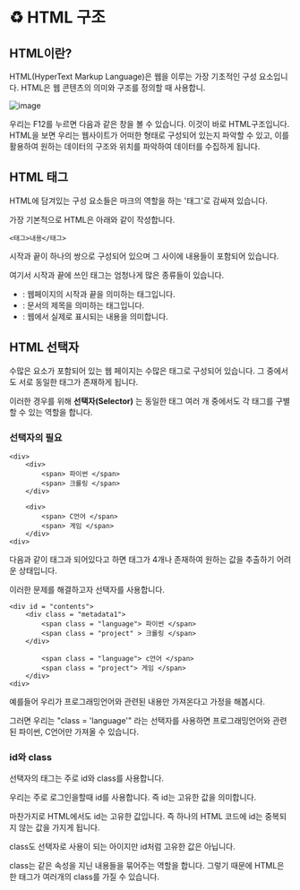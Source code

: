 # ♻️ HTML 구조

## HTML이란?

HTML(HyperText Markup Language)은 웹을 이루는 가장 기초적인 구성 요소입니다. HTML은 웹 콘텐츠의 의미와 구조를 정의할 때 사용합니.

![image](https://user-images.githubusercontent.com/55734436/104836381-ee662900-58f0-11eb-89ac-b5487fc8049f.png)


우리는 F12를 누르면 다음과 같은 창을 볼 수 있습니다. 이것이 바로 HTML구조입니다. HTML을 보면 우리는 웹사이트가 어떠한 형태로 구성되어 있는지 파악할 수 있고, 이를 활용하여 원하는 데이터의 구조와 위치를 파악하여 데이터를 수집하게 됩니다.


## HTML 태그

HTML에 담겨있는 구성 요소들은 마크의 역할을 하는 '태그'로 감싸져 있습니다.  

가장 기본적으로 HTML은 아래와 같이 작성합니다.  

```
<태그>내용</태그>
```
시작과 끝이 하나의 쌍으로 구성되어 있으며  그 사이에 내용들이 포함되어 있습니다.

여기서 시작과 끝에 쓰인 태그는 엄청나게 많은 종류들이 있습니다.

- **<html> </html>** : 웹페이지의 시작과 끝을 의미하는 태그입니다.
- **<title> </title>** : 문서의 제목을 의미하는 태그입니다.
- **<body> </body>** : 웹에서 실제로 표시되는 내용을 의미합니다.  

## HTML 선택자

수많은 요소가 포함되어 있는 웹 페이지는 수많은 태그로 구성되어 있습니다. 그 중에서도 서로 동일한 태그가 존재하게 됩니다.   

이러한 경우를 위해 **선택자(Selector)** 는 동일한 태그 여러 개 중에서도 각 태그를 구별할 수 있는 역할을 합니다.

### 선택자의 필요

```
<div>	
	<div>
		<span> 파이썬 </span>
		<span> 크롤링 </span>
	</div>
	
	<div>
		<span> C언어 </span>
		<span> 게임 </span>
	</div>
<div>
```

다음과 같이 태그과 되어있다고 하면 <span> 태그가 4개나 존재하여 원하는 값을 추출하기 어려운 상태입니다.  
  
이러한 문제를 해결하고자 선택자를 사용합니다.

```
<div id = "contents">	
	<div class = "metadata1">
		<span class = "language"> 파이썬 </span>
		<span class = "project" > 크롤링 </span>
	</div>
	
 		<span class = "language"> c언어 </span>
		<span class = "project"> 게임 </span>
	</div>
<div>
```
예를들어 우리가 프로그래밍언어와 관련된 내용만 가져온다고 가정을 해봅시다.  

그러면 우리는 "class = 'language'" 라는 선택자를 사용하면 프로그래밍언어와 관련된 파이썬, C언어만 가져올 수 있습니다.  

### id와 class

선택자의 태그는 주로 id와 class를 사용합니다.  

우리는 주로 로그인을할때 id를 사용합니다. 즉 id는 고유한 값을 의미합니다.  

마찬가지로 HTML에서도 id는 고유한 값입니다. 즉 하나의 HTML 코드에 id는 중복되지 않는 값을 가지게 됩니다.  

class도 선택자로 사용이 되는 아이지만 id처럼 고유한 값은 아닙니다.  

class는 같은 속성을 지닌 내용들을 묶어주는 역할을 합니다. 그렇기 때문에 HTML은 한 태그가 여러개의 class를 가질 수 있습니다.

